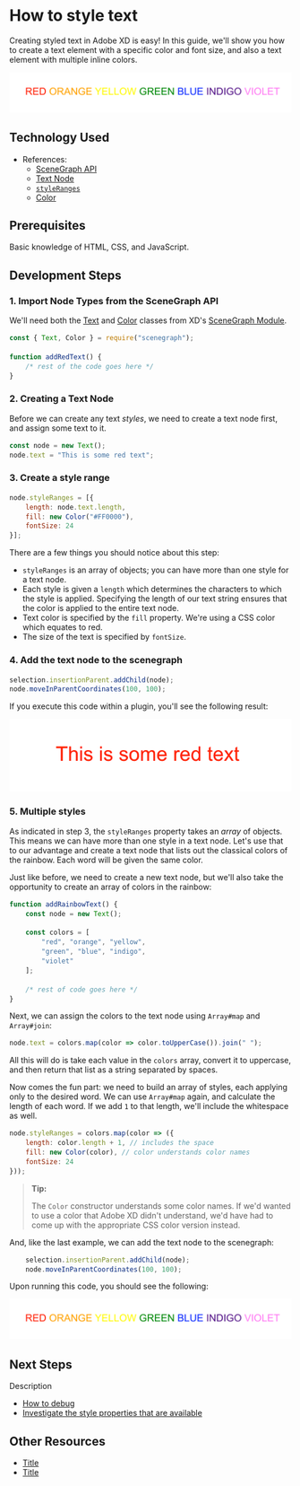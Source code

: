 # How to style text

Creating styled text in Adobe XD is easy! In this guide, we'll show you how to create a text element with a specific color and font size, and also a text element with multiple inline colors.

![It's a rainbow!](assets/rainbow.png)

<!-- doctoc command config: -->
<!-- $ doctoc ./readme.md --title "## Contents" --entryprefix 1. --gitlab --maxlevel 2 -->

<!-- START doctoc generated TOC please keep comment here to allow auto update -->
<!-- DON'T EDIT THIS SECTION, INSTEAD RE-RUN doctoc TO UPDATE -->
<!-- END doctoc generated TOC please keep comment here to allow auto update -->

## Technology Used
- References:
    - [SceneGraph API](https://adobe-xd.gitbook.io/plugin-api-reference/scenegraph-reference/scenegraph)
    - [Text Node](https://adobe-xd.gitbook.io/plugin-api-reference/scenegraph-reference/scenegraph#text)
    - [`styleRanges`](https://adobe-xd.gitbook.io/plugin-api-reference/scenegraph-reference/scenegraph#text-styleranges-array)
    - [Color](#)

## Prerequisites
Basic knowledge of HTML, CSS, and JavaScript.

## Development Steps

### 1. Import Node Types from the SceneGraph API

We'll need both the [Text](https://adobe-xd.gitbook.io/plugin-api-reference/scenegraph-reference/scenegraph#text) and [Color](https://adobe-xd.gitbook.io/plugin-api-reference/scenegraph-reference/scenegraph#color) classes from XD's [SceneGraph Module](https://adobe-xd.gitbook.io/plugin-api-reference/scenegraph-reference/scenegraph).

```js
const { Text, Color } = require("scenegraph");

function addRedText() {
    /* rest of the code goes here */
}
```

### 2. Creating a Text Node

Before we can create any text _styles_, we need to create a text node first, and assign some text to it.

```js
const node = new Text();
node.text = "This is some red text";
```

### 3. Create a style range

```js
node.styleRanges = [{
    length: node.text.length,
    fill: new Color("#FF0000"),
    fontSize: 24
}];
```

There are a few things you should notice about this step:

* `styleRanges` is an array of objects; you can have more than one style for a text node.
* Each style is given a `length` which determines the characters to which the style is applied. Specifying the length of our text string ensures that the color is applied to the entire text node.
* Text color is specified by the `fill` property. We're using a CSS color which equates to red.
* The size of the text is specified by `fontSize`.

### 4. Add the text node to the scenegraph

```js
selection.insertionParent.addChild(node);
node.moveInParentCoordinates(100, 100);
```

If you execute this code within a plugin, you'll see the following result:

![Red text](./assets/red.png)

### 5. Multiple styles

As indicated in step 3, the `styleRanges` property takes an _array_ of objects. This means we can have more than one style in a text node. Let's use that to our advantage and create a text node that lists out the classical colors of the rainbow. Each word will be given the same color.

Just like before, we need to create a new text node, but we'll also take the opportunity to create an array of colors in the rainbow:

```js
function addRainbowText() {
    const node = new Text();

    const colors = [
        "red", "orange", "yellow",
        "green", "blue", "indigo",
        "violet"
    ];

    /* rest of code goes here */
}
```

Next, we can assign the colors to the text node using `Array#map` and `Array#join`:

```js
node.text = colors.map(color => color.toUpperCase()).join(" ");
```

All this will do is take each value in the `colors` array, convert it to uppercase, and then return that list as a string separated by spaces.

Now comes the fun part: we need to build an array of styles, each applying only to the desired word. We can use `Array#map` again, and calculate the length of each word. If we add `1` to that length, we'll include the whitespace as well.

```js
node.styleRanges = colors.map(color => ({
    length: color.length + 1, // includes the space
    fill: new Color(color), // color understands color names
    fontSize: 24
}));
```

> **Tip:**
>
> The `Color` constructor understands some color names. If we'd wanted to use a color that Adobe XD didn't understand, we'd have had to come up with the appropriate CSS color version instead.

And, like the last example, we can add the text node to the scenegraph:

```js
    selection.insertionParent.addChild(node);
    node.moveInParentCoordinates(100, 100);
```

Upon running this code, you should see the following:

![Rainbow Text](./assets/rainbow.png)

## Next Steps

Description

- [How to debug](how-to-debug)
- [Investigate the style properties that are available](https://adobe-xd.gitbook.io/plugin-api-reference/scenegraph-reference/scenegraph#text-styleranges-array)

## Other Resources
- [Title](link)
- [Title](link)
